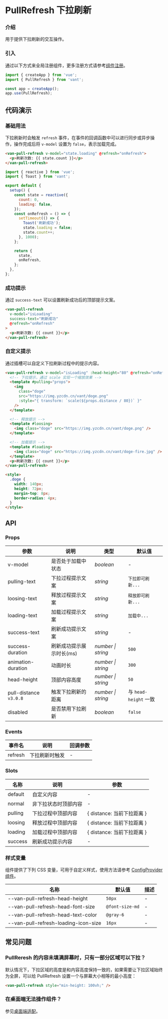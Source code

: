 # PullRefresh 下拉刷新

### 介绍

用于提供下拉刷新的交互操作。

### 引入

通过以下方式来全局注册组件，更多注册方式请参考[组件注册](#/zh-CN/advanced-usage#zu-jian-zhu-ce)。

```js
import { createApp } from 'vue';
import { PullRefresh } from 'vant';

const app = createApp();
app.use(PullRefresh);
```

## 代码演示

### 基础用法

下拉刷新时会触发 `refresh` 事件，在事件的回调函数中可以进行同步或异步操作，操作完成后将 `v-model` 设置为 `false`，表示加载完成。

```html
<van-pull-refresh v-model="state.loading" @refresh="onRefresh">
  <p>刷新次数: {{ state.count }}</p>
</van-pull-refresh>
```

```js
import { reactive } from 'vue';
import { Toast } from 'vant';

export default {
  setup() {
    const state = reactive({
      count: 0,
      loading: false,
    });
    const onRefresh = () => {
      setTimeout(() => {
        Toast('刷新成功');
        state.loading = false;
        state.count++;
      }, 1000);
    };

    return {
      state,
      onRefresh,
    };
  },
};
```

### 成功提示

通过 `success-text` 可以设置刷新成功后的顶部提示文案。

```html
<van-pull-refresh
  v-model="isLoading"
  success-text="刷新成功"
  @refresh="onRefresh"
>
  <p>刷新次数: {{ count }}</p>
</van-pull-refresh>
```

### 自定义提示

通过插槽可以自定义下拉刷新过程中的提示内容。

```html
<van-pull-refresh v-model="isLoading" :head-height="80" @refresh="onRefresh">
  <!-- 下拉提示，通过 scale 实现一个缩放效果 -->
  <template #pulling="props">
    <img
      class="doge"
      src="https://img.yzcdn.cn/vant/doge.png"
      :style="{ transform: `scale(${props.distance / 80})` }"
    />
  </template>

  <!-- 释放提示 -->
  <template #loosing>
    <img class="doge" src="https://img.yzcdn.cn/vant/doge.png" />
  </template>

  <!-- 加载提示 -->
  <template #loading>
    <img class="doge" src="https://img.yzcdn.cn/vant/doge-fire.jpg" />
  </template>
  <p>刷新次数: {{ count }}</p>
</van-pull-refresh>

<style>
  .doge {
    width: 140px;
    height: 72px;
    margin-top: 8px;
    border-radius: 4px;
  }
</style>
```

## API

### Props

| 参数 | 说明 | 类型 | 默认值 |
| --- | --- | --- | --- |
| v-model | 是否处于加载中状态 | _boolean_ | - |
| pulling-text | 下拉过程提示文案 | _string_ | `下拉即可刷新...` |
| loosing-text | 释放过程提示文案 | _string_ | `释放即可刷新...` |
| loading-text | 加载过程提示文案 | _string_ | `加载中...` |
| success-text | 刷新成功提示文案 | _string_ | - |
| success-duration | 刷新成功提示展示时长(ms) | _number \| string_ | `500` |
| animation-duration | 动画时长 | _number \| string_ | `300` |
| head-height | 顶部内容高度 | _number \| string_ | `50` |
| pull-distance `v3.0.8` | 触发下拉刷新的距离 | _number \| string_ | 与 `head-height` 一致 |
| disabled | 是否禁用下拉刷新 | _boolean_ | `false` |

### Events

| 事件名  | 说明           | 回调参数 |
| ------- | -------------- | -------- |
| refresh | 下拉刷新时触发 | -        |

### Slots

| 名称    | 说明                 | 参数                       |
| ------- | -------------------- | -------------------------- |
| default | 自定义内容           | -                          |
| normal  | 非下拉状态时顶部内容 | -                          |
| pulling | 下拉过程中顶部内容   | { distance: 当前下拉距离 } |
| loosing | 释放过程中顶部内容   | { distance: 当前下拉距离 } |
| loading | 加载过程中顶部内容   | { distance: 当前下拉距离 } |
| success | 刷新成功提示内容     | -                          |

### 样式变量

组件提供了下列 CSS 变量，可用于自定义样式，使用方法请参考 [ConfigProvider 组件](#/zh-CN/config-provider)。

| 名称                                 | 默认值          | 描述 |
| ------------------------------------ | --------------- | ---- |
| --van-pull-refresh-head-height       | `50px`          | -    |
| --van-pull-refresh-head-font-size    | `@font-size-md` | -    |
| --van-pull-refresh-head-text-color   | `@gray-6`       | -    |
| --van-pull-refresh-loading-icon-size | `16px`          | -    |

## 常见问题

### PullReresh 的内容未填满屏幕时，只有一部分区域可以下拉？

默认情况下，下拉区域的高度是和内容高度保持一致的，如果需要让下拉区域始终为全屏，可以给 PullRefresh 设置一个与屏幕大小相等的最小高度：

```html
<van-pull-refresh style="min-height: 100vh;" />
```

### 在桌面端无法操作组件？

参见[桌面端适配](#/zh-CN/advanced-usage#zhuo-mian-duan-gua-pei)。
